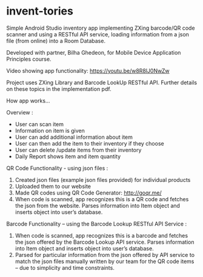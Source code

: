 # invent-tories
Simple Android Studio inventory app implementing ZXing barcode/QR code scanner and using a RESTful API service, loading information from a json file (from online) into a Room Database. 

Developed with partner, Bilha Ghedeon, for Mobile Device Application Principles course. 

Video showing app functionality: https://youtu.be/w8R8lJ0NwZw

Project uses ZXing Library and Barcode LookUp RESTful API. Further details on these topics in the implementation pdf.

How app works...

Overview : 
- User can scan item
- Information on item is given
- User can add additional information about item
- User can then add the item to their inventory if they choose
- User can delete /update items from their inventory
- Daily Report shows item and item quantity 

QR Code Functionality - using json files :
1. Created json files (example json files provided) for individual products
2. Uploaded them to our website
3. Made QR codes using QR Code Generator: http://goqr.me/
4. When code is scanned, app recognizes this is a QR code and fetches the json from the website. Parses information into Item object and inserts object into user’s database.

Barcode Functionality – using the Barcode Lookup RESTful API Service :
1. When code is scanned, app recognizes this is a barcode and fetches the json offered by the Barcode Lookup API service. Parses information into Item object and inserts object into user’s database.
2. Parsed for particular information from the json offered by API service to match the json files manually written by our team for the QR code items – due to simplicity and time constraints. 
